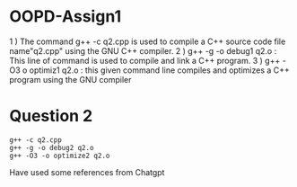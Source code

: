# OOPD-Assign1
1 ) The command g++ -c q2.cpp is used to compile a C++ source code file name"q2.cpp" using the GNU C++ compiler.
2 ) g++ -g -o debug1 q2.o : This line of command is used to compile and link a C++ program.
3 ) g++ -O3 o optimiz1 q2.o : this given command line compiles and optimizes a C++ program using the GNU compiler


# Question 2
	g++ -c q2.cpp
	g++ -g -o debug2 q2.o
	g++ -O3 -o optimize2 q2.o


	
Have used some references from Chatgpt 
